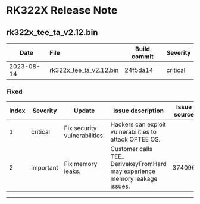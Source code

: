 # RK322X Release Note

## rk322x_tee_ta_v2.12.bin

| Date       | File                    | Build commit | Severity |
| ---------- | :---------------------- | ------------ | -------- |
| 2023-08-14 | rk322x_tee_ta_v2.12.bin | 24f5da14     | critical |

### Fixed

| Index | Severity  | Update                        | Issue description                                            | Issue source |
| ----- | --------- | ----------------------------- | ------------------------------------------------------------ | ------------ |
| 1     | critical  | Fix security vulnerabilities. | Hackers can exploit vulnerabilities to attack OPTEE OS.      |              |
| 2     | important | Fix memory leaks.             | Customer calls TEE_ DerivekeyFromHard may experience memory leakage issues. | 374096       |

------


